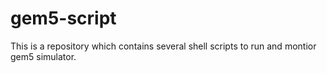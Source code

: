 # gem5-script
This is a repository which contains several shell scripts to run and montior gem5 simulator.
